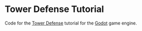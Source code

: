 # Tower Defense Tutorial
Code for the [Tower Defense](https://www.youtube.com/playlist?list=PLZ-54sd-DMAJltIzTtZ6ZhC-9hkqYXyp6) tutorial for the [Godot](https://godotengine.org/) game engine.
